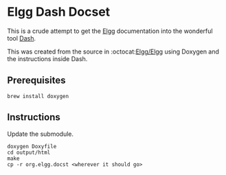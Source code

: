 # Elgg Dash Docset
This is a crude attempt to get the [Elgg](http://elgg.org) documentation into the wonderful tool [Dash](http://kapeli.com/).

This was created from the source in :octocat:[Elgg/Elgg](https://github.com/elgg/elgg) using Doxygen and the instructions inside Dash.

## Prerequisites

`brew install doxygen`

## Instructions

Update the submodule.

```
doxygen Doxyfile
cd output/html
make
cp -r org.elgg.docst <wherever it should go>
```
